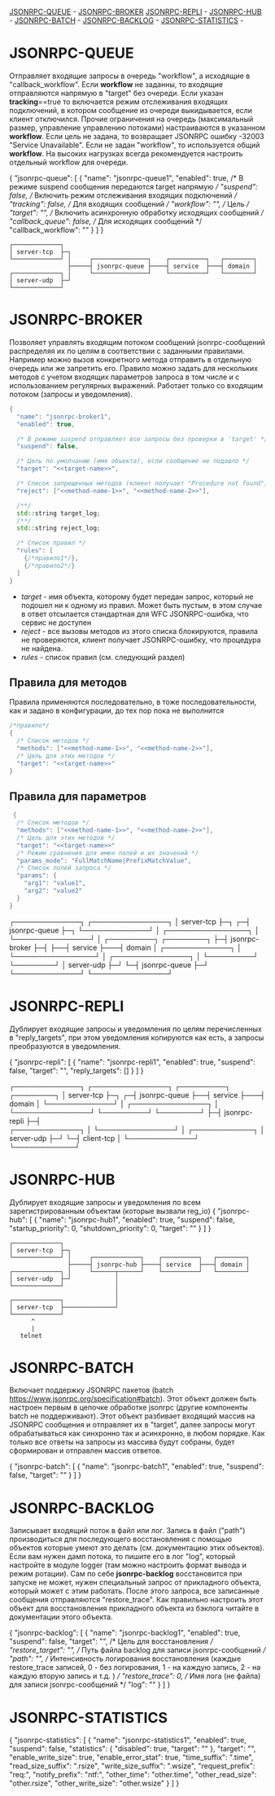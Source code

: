 [JSONRPC-QUEUE](#JSONRPC-QUEUE) - 
[JSONRPC-BROKER](#JSONRPC-BROKER) 
[JSONRPC-REPLI](#JSONRPC-REPLI) -
[JSONRPC-HUB](#JSONRPC-HUB) -
[JSONRPC-BATCH](#JSONRPC-BATCH) -
[JSONRPC-BACKLOG](#JSONRPC-BACKLOG) -
[JSONRPC-STATISTICS](#JSONRPC-STATISTICS) - 


# JSONRPC-QUEUE

Отправляет входящие запросы в очередь "workflow", а исходящие в "callback_workflow". Если **workflow** не заданны, то входящие
отправляются напрямую в "target" без очереди. Если указан **tracking**==true то включается режим отслеживания входящих подключений, 
в котором сообщение из очереди выкидывается, если клиент отключился. Прочие ограничения на очередь (максимальный размер, управление
управлению потоками) настраиваются в указанном **workflow**. Если цель не задана, то возвращает JSONRPC ошибку -32003 "Service Unavailable".
Если не задан "workflow", то используется общий **workflow**. На высоких нагрузках всегда рекомендуется настроить отдельный workflow 
для очереди.

{
  "jsonrpc-queue": [
    {
      "name": "jsonrpc-queue1",
      "enabled": true,
      /* В режиме suspend сообщения передаются target напрямую */
      "suspend": false,
      /* Включить режим отслеживания входящих подключений */
      "tracking": false,
      /* Для входящих сообщений */
      "workflow": "",
      /* Цель */
      "target": "",
      /* Включить асинхронную обработку исходящих сообщений */
      "callback_queue": false,
      /* Для исходящих сообщений */
      "callback_workflow": ""
    }
  ]
}

```
┌─────────────┐
│ server-tcp  ├─┐
└─────────────┘ │     ┌───────────────┐    ┌──────────┐   ┌────────┐
                ├─────┤ jsonrpc-queue ├────┤ service  ├───┤ domain │
┌─────────────┐ │     └───────────────┘    └──────────┘   └────────┘
│ server-udp  ├─┘   
└─────────────┘
```


# JSONRPC-BROKER

Позволяет управлять входящим потоком сообщений jsonrpc-сообщений распределяя их по целям в соответствии с заданными правилами. Например можно вызов конкретного 
метода отправить в отдельную очередь или же запретить его. Правило можно задать для нескольких методов с учетом входящих параметров запроса в том числе и с 
использованием регулярных выражений. Работает только со входящим потоком (запросы и уведомления).

```cpp
{
  "name": "jsonrpc-broker1",
  "enabled": true,

  /* В режиме suspend отправляет все запросы без проверки в 'target' */
  "suspend": false,

  /* Цель по умолчанию (имя объекта), если сообщение не подошло */
  "target": "<<target-name>>",

  /* Список запрещенных методов (клиент получает "Procedure not found") */
  "reject": ["<<method-name-1>>", "<<method-name-2>>"],

  /**/
  std::string target_log;
  /**/
  std::string reject_log;

  /* Список правил */
  "rules": [
    {/*правило1*/},
    {/*правило2*/}
  ]
}
```
* *target* - имя объекта, которому будет передан запрос, который не подошел ни к одному из правил. Может быть пустым, в этом случае в ответ отсылается стандартная для WFC JSONRPC-ошибка, что сервис не доступен
* *reject* - все вызовы методов из этого списка блокируются, правила не проверяются, клиент получает JSONRPC-ошибку, что процедура не найдена. 
* *rules* - список правил (см. следующий раздел)

## Правила для методов

Правила применяются последовательно, в тоже последовательности, как и задано в конфигурации, до тех пор пока не выполнится 
```cpp
/*правило*/
{
  /* Список методов */
  "methods": ["<<method-name-1>>", "<<method-name-2>>"],
  /* Цель для этих методов */
  "target": "<<target-name>>"
}
```

## Правила для параметров

```cpp
 {
  /* Список методов */
  "methods": ["<<method-name-1>>", "<<method-name-2>>"],
  /* Цель для этих методов */
  "target": "<<target-name>>"
  /* Режим сравнения для имен полей и их значений */
  "params_mode": "FullMatchName|PrefixMatchValue",
  /* Список полей запроса */
  "params": {
    "arg1": "value1",
    "arg2": "value2"
  }
}
```

                                
┌─────────────┐                        ┌───────────────┐
│ server-tcp  ├─┐                    ┌─┤ jsonrpc-queue ├─┐
└─────────────┘ │ ┌────────────────┐ │ └───────────────┘ │  ┌─────────┐   ┌────────┐
                ├─┤ jsonrpc-broker ├─┤                   ├──┤ service ├───┤ domain │
┌─────────────┐ │ └────────────────┘ │ ┌───────────────┐ │  └─────────┘   └────────┘
│ server-udp  ├─┘                    └─┤ jsonrpc-queue ├─┘
└─────────────┘                        └───────────────┘
                                


# JSONRPC-REPLI
Дублирует входящие запросы и уведомления по целям перечисленных в "reply_targets", при этом уведомления копируются как есть, 
а запросы преобразуются в уведомления. 

{
  "jsonrpc-repli": [
    {
      "name": "jsonrpc-repli1",
      "enabled": true,
      "suspend": false,
      "target": "",
      "reply_targets": []
    }
  ]
}

┌─────────────┐                       ┌───────────────┐  ┌─────────┐   ┌────────┐
│ server-tcp  ├─┐                   ┌─┤ jsonrpc-queue ├──┤ service ├───┤ domain │
└─────────────┘ │ ┌───────────────┐ │ └───────────────┘  └─────────┘   └────────┘
                ├─┤ jsonrpc-repli ├─┤                   
┌─────────────┐ │ └───────────────┘ │ ┌────────────┐ 
│ server-udp  ├─┘                   └─┤ client-tcp │
└─────────────┘                       └────────────┘


# JSONRPC-HUB
Дублирует входящие запросы и уведомления по всем зарегистрированным объектам (которые вызвали reg_io) 
{
  "jsonrpc-hub": [
    {
      "name": "jsonrpc-hub1",
      "enabled": true,
      "suspend": false,
      "startup_priority": 0,
      "shutdown_priority": 0,
      "target": ""
    }
  ]
}

```
┌─────────────┐
│ server-tcp  ├─┐
└─────────────┘ │     ┌─────────────┐    ┌──────────┐   ┌────────┐
                ├─────┤ jsonrpc-hub ├────┤ service  ├───┤ domain │
┌─────────────┐ │     └──────┬──────┘    └──────────┘   └────────┘
│ server-udp  ├─┘            │
└─────────────┘              │
                             │
┌─────────────┐              │
│ server-tcp  ├──────────────┘
└─────────────┘
      ^
      |
   telnet
```




# JSONRPC-BATCH

Включает поддержку JSONRPC пакетов (batch https://www.jsonrpc.org/specification#batch). Этот объект должен быть настроен 
первым в цепочке обработке jsonrpc (другие компоненты batch не поддерживают). Этот объект разбивает входящий массив на 
JSONRPC сообщения и отправляет их в "target", далее запросы могут обрабатываться как синхронно так и асинхронно, в любом порядке.
Как только все ответы на запросы из массива будут собраны, будет сформирован и отправлен массив ответов. 

{
  "jsonrpc-batch": [
    {
      "name": "jsonrpc-batch1",
      "enabled": true,
      "suspend": false,
      "target": ""
    }
  ]
}

# JSONRPC-BACKLOG
Записывает входящий поток в файл или лог. Запись в файл ("path") производиться для последующего восстановления с помощью объектов 
которые умеют это делать (см. документацию этих объектов). Если вам нужен дамп потока, то пишите его в лог "log", который настройте 
в модуле logger (там можно настроить формат вывода и режим ротации). Сам по себе **jsonrpc-backlog** восстановится при запуске не 
может, нужен специальный запрос от прикладного объекта, который может с этим работать. После этого запроса, все записанные сообщения 
отправляются "restore_trace". Как правильно настроить этот объект для восстановления прикладного объекта из бэклога читайте в 
документации этого объекта. 

{
  "jsonrpc-backlog": [
    {
      "name": "jsonrpc-backlog1",
      "enabled": true,
      "suspend": false,
      "target": "",
      /* Цель для восстановления */ 
      "restore_target": "",
      /* Путь файла backlog для записи jsonrpc-сообщений */
      "path": "",
      /* Интенсивность логирования восстановления (каждые restore_trace 
         записей, 0 - без логирования, 1 - на каждую запись, 2 - на каждую 
         вторую запись и т.д. ) */
      "restore_trace": 0,
      /* Имя лога (не файла) для записи jsonrpc-сообщений */
      "log": ""
    }
  ]
}

# JSONRPC-STATISTICS

{
  "jsonrpc-statistics": [
    {
      "name": "jsonrpc-statistics1",
      "enabled": true,
      "suspend": false,
      "statistics": {
        "disabled": true,
        "target": ""
      },
      "target": "",
      "enable_write_size": true,
      "enable_error_stat": true,
      "time_suffix": ".time",
      "read_size_suffix": ".rsize",
      "write_size_suffix": ".wsize",
      "request_prefix": "req:",
      "notify_prefix": "ntf:",
      "other_time": "other.time",
      "other_read_size": "other.rsize",
      "other_write_size": "other.wsize"
    }
  ]
}
